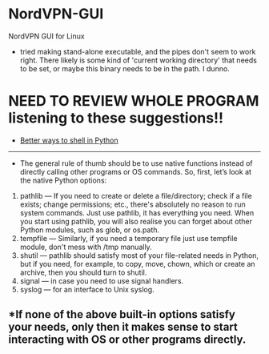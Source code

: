# NordVPN-GUI
NordVPN GUI for Linux

* tried making stand-alone executable, and the pipes don't seem to work right.  There likely is some kind of 'current working directory' that needs to be set, or maybe this binary needs to be in the path.  I dunno.

# NEED TO REVIEW WHOLE PROGRAM listening to these suggestions!!
* [Better ways to shell in Python](https://betterprogramming.pub/the-right-way-to-run-shell-commands-from-python-c05f0b9d6cb7)

---
* The general rule of thumb should be to use native functions instead of directly calling other programs or OS commands. So, first, let’s look at the native Python options:

1. pathlib — If you need to create or delete a file/directory; check if a file exists; change permissions; etc., there's absolutely no reason to run system commands. Just use pathlib, it has everything you need. When you start using pathlib, you will also realise you can forget about other Python modules, such as glob, or os.path.
2. tempfile — Similarly, if you need a temporary file just use tempfile module, don't mess with /tmp manually.
3. shutil — pathlib should satisfy most of your file-related needs in Python, but if you need, for example, to copy, move, chown, which or create an archive, then you should turn to shutil.
4. signal — in case you need to use signal handlers.
5. syslog — for an interface to Unix syslog.

*If none of the above built-in options satisfy your needs, only then it makes sense to start interacting with OS or other programs directly.
---
